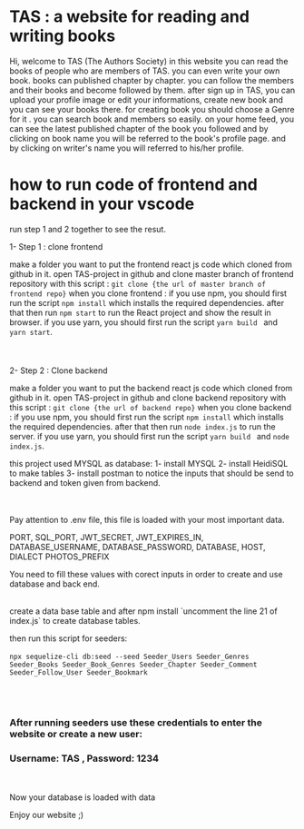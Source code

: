 # TAS : a website for reading and writing books

Hi, welcome to TAS (The Authors Society)
in this website you can read the books of people who are members of TAS.
you can even write your own book. books can published chapter by chapter.
you can follow the members and their books and become followed by them.
after sign up in TAS, you can upload your profile image or edit your informations, create new book and you can see your books there.
for creating book you should choose a Genre for it . you can search book and members so easily.
on your home feed, you can see the latest published chapter of the book you followed and by clicking on book name you will be referred to the
book's profile page. and by clicking on writer's name you will referred to his/her profile.

# how to run code of frontend and backend in your vscode

run step 1 and 2 together to see the resut.

1- Step 1 : clone frontend

make a folder you want to put the frontend react js code which cloned from github in it.
open TAS-project in github and clone master branch of frontend repository with this script :
`git clone {the url of master branch of frontend repo}`
when you clone frontend :
if you use npm, you should first run the script `npm install` which installs the required dependencies. after that
then run `npm start` to run the React project and show the result in browser.
if you use yarn, you should first run the script `yarn build ` and `yarn start`.
</br>
</br>
</br>
</br>
2- Step 2 : Clone backend

make a folder you want to put the backend react js code which cloned from github in it.
open TAS-project in github and clone backend repository with this script :
`git clone {the url of backend repo}`
when you clone backend :
if you use npm, you should first run the script `npm install` which installs the required dependencies. after that
then run `node index.js` to run the server.
if you use yarn, you should first run the script `yarn build ` and `node index.js`.

this project used MYSQL as database:
1- install MYSQL
2- install HeidiSQL to make tables
3- install postman to notice the inputs that should be send to backend and token given from backend.

</br>
</br>
Pay attention to .env file, this file is loaded with your most important data.

PORT, SQL_PORT, JWT_SECRET, JWT_EXPIRES_IN, DATABASE_USERNAME, DATABASE_PASSWORD, DATABASE, HOST, DIALECT PHOTOS_PREFIX

You need to fill these values with corect inputs in order to create and use database and back end.

</br>
create a data base table and
after npm install `uncomment the line 21 of index.js` to create database tables.

then run this script for seeders:
</br></br>
`npx sequelize-cli db:seed --seed Seeder_Users Seeder_Genres Seeder_Books Seeder_Book_Genres Seeder_Chapter Seeder_Comment Seeder_Follow_User Seeder_Bookmark`

</br>
</br>

### After running seeders use these credentials to enter the website or create a new user:

### Username: TAS , Password: 1234

</br>
</br>
Now your database is loaded with data

Enjoy our website ;)
